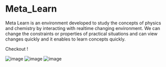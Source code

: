 # Meta_Learn

Meta Learn is an environment developed to study the concepts of physics and chemistry by interacting with realtime changing environment.
We can change the constraints or properties of practical situations and can view changes quickly and it enables to learn concepts quickly.

Checkout !

![image](https://user-images.githubusercontent.com/89939823/234174396-a7a66f3c-8441-4f92-bb02-7be3ed112b4f.png)
![image](https://user-images.githubusercontent.com/89939823/234174413-3ba466c1-32b9-4200-90b7-ab71991fe4c9.png)
![image](https://user-images.githubusercontent.com/89939823/234174428-ac7559b2-caef-4000-aab2-c70d32ec2af9.png)


